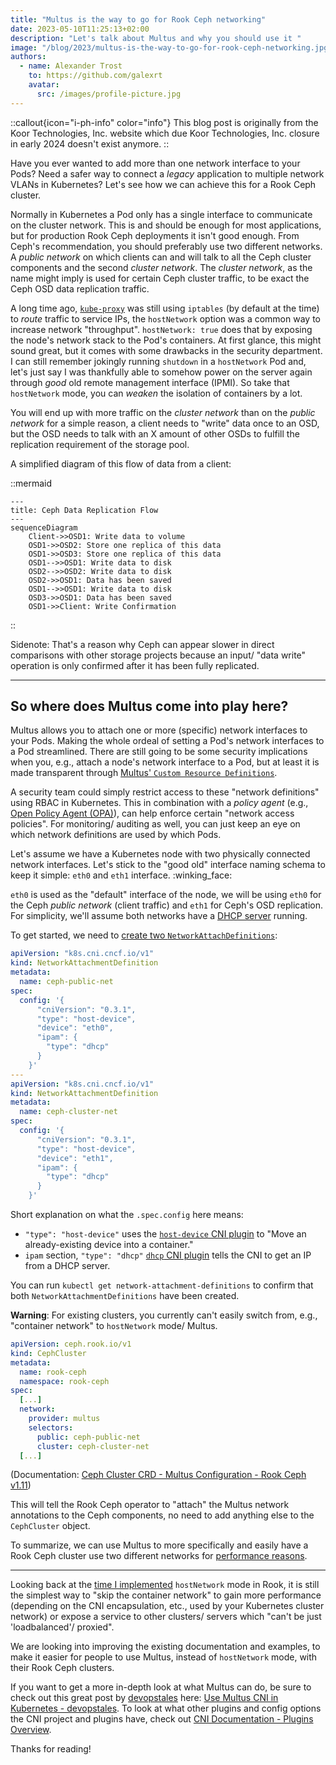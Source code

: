 ```yaml
---
title: "Multus is the way to go for Rook Ceph networking"
date: 2023-05-10T11:25:13+02:00
description: "Let's talk about Multus and why you should use it "
image: "/blog/2023/multus-is-the-way-to-go-for-rook-ceph-networking.jpg"
authors:
  - name: Alexander Trost
    to: https://github.com/galexrt
    avatar:
      src: /images/profile-picture.jpg
---
```


::callout{icon="i-ph-info" color="info"}
This blog post is originally from the Koor Technologies, Inc. website which due Koor Technologies, Inc. closure in early 2024 doesn't exist anymore.
::

Have you ever wanted to add more than one network interface to your Pods? Need a safer way to connect a _legacy_ application to multiple network VLANs in Kubernetes? Let's see how we can achieve this for a Rook Ceph cluster.

Normally in Kubernetes a Pod only has a single interface to communicate on the cluster network. This is and should be enough for most applications, but for production Rook Ceph deployments it isn't good enough.
From Ceph's recommendation, you should preferably use two different networks. A _public network_ on which clients can and will talk to all the Ceph cluster components and the second _cluster network_. The _cluster network_, as the name might imply is used for certain Ceph cluster traffic, to be exact the Ceph OSD data replication traffic.

A long time ago, [`kube-proxy`](https://kubernetes.io/docs/concepts/overview/components/#kube-proxy) was still using `iptables` (by default at the time) to _route_ traffic to service IPs, the `hostNetwork` option was a common way to increase network "throughput". `hostNetwork: true` does that by exposing the node's network stack to the Pod's containers. At first glance, this might sound great, but it comes with some drawbacks in the security department.
I can still remember jokingly running `shutdown` in a `hostNetwork` Pod and, let's just say I was thankfully able to somehow power on the server again through _good_ old remote management interface (IPMI). So take that `hostNetwork` mode, you can _weaken_ the isolation of containers by a lot.

You will end up with more traffic on the _cluster network_ than on the _public network_ for a simple reason, a client needs to "write" data once to an OSD, but the OSD needs to talk with an X amount of other OSDs to fulfill the replication requirement of the storage pool.

A simplified diagram of this flow of data from a client:

::mermaid
```mermaid
---
title: Ceph Data Replication Flow
---
sequenceDiagram
    Client->>OSD1: Write data to volume
    OSD1->>OSD2: Store one replica of this data
    OSD1->>OSD3: Store one replica of this data
    OSD1-->>OSD1: Write data to disk
    OSD2-->>OSD2: Write data to disk
    OSD2->>OSD1: Data has been saved
    OSD1-->>OSD1: Write data to disk
    OSD3->>OSD1: Data has been saved
    OSD1->>Client: Write Confirmation
```
::

Sidenote: That's a reason why Ceph can appear slower in direct comparisons with other storage projects because an input/ "data write" operation is only confirmed after it has been fully replicated.

***

## So where does Multus come into play here?

Multus allows you to attach one or more (specific) network interfaces to your Pods. Making the whole ordeal of setting a Pod's network interfaces to a Pod streamlined.
There are still going to be some security implications when you, e.g., attach a node's network interface to a Pod, but at least it is made transparent through [Multus' `Custom Resource Definitions`](https://github.com/k8snetworkplumbingwg/multus-cni/blob/0c37bb043c704a730535a011a19c0bde36c1463b/docs/quickstart.md#storing-a-configuration-as-a-custom-resource).

A security team could simply restrict access to these "network definitions" using RBAC in Kubernetes. This in combination with a _policy agent_ (e.g., [Open Policy Agent (OPA)](https://www.openpolicyagent.org/)), can help enforce certain "network access policies".
For monitoring/ auditing as well, you can just keep an eye on which network definitions are used by which Pods.

Let's assume we have a Kubernetes node with two physically connected network interfaces. Let's stick to the "good old" interface naming schema to keep it simple: `eth0` and `eth1` interface. :winking_face:

`eth0` is used as the "default" interface of the node, we will be using `eth0` for the Ceph _public network_ (client traffic) and `eth1` for Ceph's OSD replication. For simplicity, we'll assume both networks have a [DHCP server](https://en.wikipedia.org/wiki/Dynamic_Host_Configuration_Protocol) running.

To get started, we need to [create two `NetworkAttachDefinitions`](https://github.com/k8snetworkplumbingwg/multus-cni/blob/master/docs/quickstart.md#storing-a-configuration-as-a-custom-resource):

```yaml
apiVersion: "k8s.cni.cncf.io/v1"
kind: NetworkAttachmentDefinition
metadata:
  name: ceph-public-net
spec:
  config: '{
      "cniVersion": "0.3.1",
      "type": "host-device",
      "device": "eth0",
      "ipam": {
        "type": "dhcp"
      }
    }'
---
apiVersion: "k8s.cni.cncf.io/v1"
kind: NetworkAttachmentDefinition
metadata:
  name: ceph-cluster-net
spec:
  config: '{
      "cniVersion": "0.3.1",
      "type": "host-device",
      "device": "eth1",
      "ipam": {
        "type": "dhcp"
      }
    }'
```

Short explanation on what the `.spec.config` here means:
* `"type": "host-device"` uses the [`host-device` CNI plugin](https://www.cni.dev/plugins/current/main/host-device/) to "Move an already-existing device into a container."
* `ipam` section, `"type": "dhcp"` [`dhcp` CNI plugin](https://www.cni.dev/plugins/current/ipam/dhcp/) tells the CNI to get an IP from a DHCP server.

You can run `kubectl get network-attachment-definitions` to confirm that both `NetworkAttachmentDefinitions` have been created.

**Warning**: For existing clusters, you currently can't easily switch from, e.g., "container network" to `hostNetwork` mode/ Multus.

```yaml
apiVersion: ceph.rook.io/v1
kind: CephCluster
metadata:
  name: rook-ceph
  namespace: rook-ceph
spec:
  [...]
  network:
    provider: multus
    selectors:
      public: ceph-public-net
      cluster: ceph-cluster-net
  [...]
```

(Documentation: [Ceph Cluster CRD - Multus Configuration - Rook Ceph v1.11](https://rook.io/docs/rook/v1.11/CRDs/Cluster/ceph-cluster-crd/#multus))

This will tell the Rook Ceph operator to "attach" the Multus network annotations to the Ceph components, no need to add anything else to the `CephCluster` object.

To summarize, we can use Multus to more specifically and easily have a Rook Ceph cluster use two different networks for [performance reasons](https://docs.ceph.com/en/quincy/rados/configuration/network-config-ref/).

***

Looking back at the [time I implemented](https://github.com/rook/rook/pull/975) `hostNetwork` mode in Rook, it is still the simplest way
to "skip the container network" to gain more performance (depending on the CNI encapsulation, etc., used by your Kubernetes cluster network) or expose a service to other clusters/ servers which "can't be just 'loadbalanced'/ proxied".

We are looking into improving the existing documentation and examples, to make it easier for people to use Multus, instead of `hostNetwork` mode, with their Rook Ceph clusters.

If you want to get a more in-depth look at what Multus can do, be sure to check out this great post by [devopstales](https://devopstales.github.io/) here: [Use Multus CNI in Kubernetes - devopstales](https://devopstales.github.io/kubernetes/multus/).
To look at what other plugins and config options the CNI project and plugins have, check out [CNI Documentation - Plugins Overview](https://www.cni.dev/plugins/current/).

Thanks for reading!
